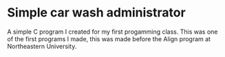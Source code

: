 # Simple car wash administrator
A simple C program I created for my first progamming class.
This was one of the first programs I made, this was made before the Align program at Northeastern University.
